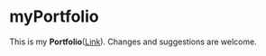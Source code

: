 # myPortfolio

This is my __Portfolio__([Link](https://vinamrajain.netlify.app)).
Changes and suggestions are welcome.